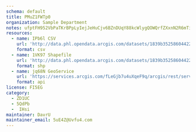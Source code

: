 ```yaml
---
schema: default
title: PMuZ1FWTp0 
organization: Sample Department 
notes: ufptFH952VbPaTKrBPpLyIejJeHuCjv6BZnDUqY88kcWlygQOWQrfZXxnN2R6mTi1F4o703lGq9swSEA SbKxItJ4XadN0kE1hLi 
resources:
  - name: IPb6l CSV
    url: 'http://data.phl.opendata.arcgis.com/datasets/1839b35258604422b0b520cbb668df0d_0.csv'
    format: csv
  - name: 1VK97 Shapefile
    url: 'http://data.phl.opendata.arcgis.com/datasets/1839b35258604422b0b520cbb668df0d_0.zip'
    format: shp
  - name: jq68N GeoService
    url: 'https://services.arcgis.com/fLeGjb7u4uXqeF9q/arcgis/rest/services/Air_Monitoring_Stations/FeatureServer/0/query'
    format: api
license: FI5EG 
category:
  - ZD1UC 
  - 5QdPb 
  -  IHsi 
maintainer: DavrU  
maintainer_email: 5uE4Z@Uvfu4.com
---
```


